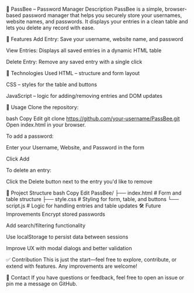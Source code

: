 📘 PassBee – Password Manager
Description
PassBee is a simple, browser-based password manager that helps you securely store your usernames, website names, and passwords. It displays your entries in a clean table and lets you delete any record with ease.

🚀 Features
Add Entry: Save your username, website name, and password

View Entries: Displays all saved entries in a dynamic HTML table

Delete Entry: Remove any saved entry with a single click

🧩 Technologies Used
HTML – structure and form layout

CSS – styles for the table and buttons

JavaScript – logic for adding/removing entries and DOM updates

🎯 Usage
Clone the repository:

bash
Copy
Edit
git clone https://github.com/your-username/PassBee.git
Open index.html in your browser.

To add a password:

Enter your Username, Website, and Password in the form

Click Add

To delete an entry:

Click the Delete button next to the entry you'd like to remove

📂 Project Structure
bash
Copy
Edit
PassBee/
├── index.html       # Form and table structure
├── style.css        # Styling for form, table, and buttons
└── script.js        # Logic for handling entries and table updates
🛠 Future Improvements
Encrypt stored passwords

Add search/filtering functionality

Use localStorage to persist data between sessions

Improve UX with modal dialogs and better validation

✅ Contribution
This is just the start—feel free to explore, contribute, or extend with features. Any improvements are welcome!

📝 Contact
If you have questions or feedback, feel free to open an issue or pin me a message on GitHub.
